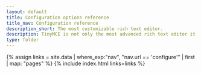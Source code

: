 ```yaml
---
layout: default
title: Configuration options reference
title_nav: Configuration reference
description_short: The most customizable rich text editor.
description: TinyMCE is not only the most advanced rich text editor it's also the most customizable.
type: folder
---
```


{% assign links = site.data | where_exp:"nav", "nav.url == 'configure'" | first | map: "pages" %}
{% include index.html links=links %}
